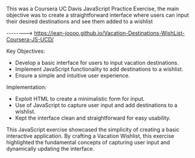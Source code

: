 This was a Coursera UC Davis JavaScript Practice Exercise, the main objective was to create a straightforward interface where users can input their desired destinations and see them added to a wishlist 

--------> https://jean-joooo.github.io/Vacation-Destinations-WishList-Coursera-JS-UCD/ 

Key Objectives:
- Develop a basic interface for users to input vacation destinations.
- Implement JavaScript functionality to add destinations to a wishlist.
- Ensure a simple and intuitive user experience.

Implementation:
- Exploit HTML to create a minimalistic form for input.
- Use of JavaScript to capture user input and add destinations to a wishlist.
- Kept the interface clean and straightforward for easy usability.

This JavaScript exercise showcased the simplicity of creating a basic interactive application. By crafting a Vacation Wishlist, this exercise highlighted the fundamental concepts of capturing user input and dynamically updating the interface.
